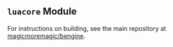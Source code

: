 ## `luacore` Module
For instructions on building, see the main repository at
[magicmoremagic/bengine](https://github.com/magicmoremagic/bengine).
